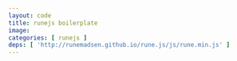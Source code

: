 ```yaml
---
layout: code
title: runejs boilerplate
image:
categories: [ runejs ]
deps: [ 'http://runemadsen.github.io/rune.js/js/rune.min.js' ]
---
```

<style>
    svg{
        background: #ff0;
    }
</style>

<div id="render"></div>

<script>
    // documentation <a href="http://runemadsen.github.io/rune.js">http://runemadsen.github.io/rune.js</a>

    window.addEventListener('load',function(){
        var r = new Rune({
            container: "#render",
            width: 1200,
            height: 600
        });

        var p = r.polygon(200, 100)
            .stroke(false)
            .fill(30, 30, 30);

        for(var i = 0; i < 40; i++) {
            p.lineTo(Math.random() * 400, Math.random() * 400);
        }

        r.draw();
    });
</script>